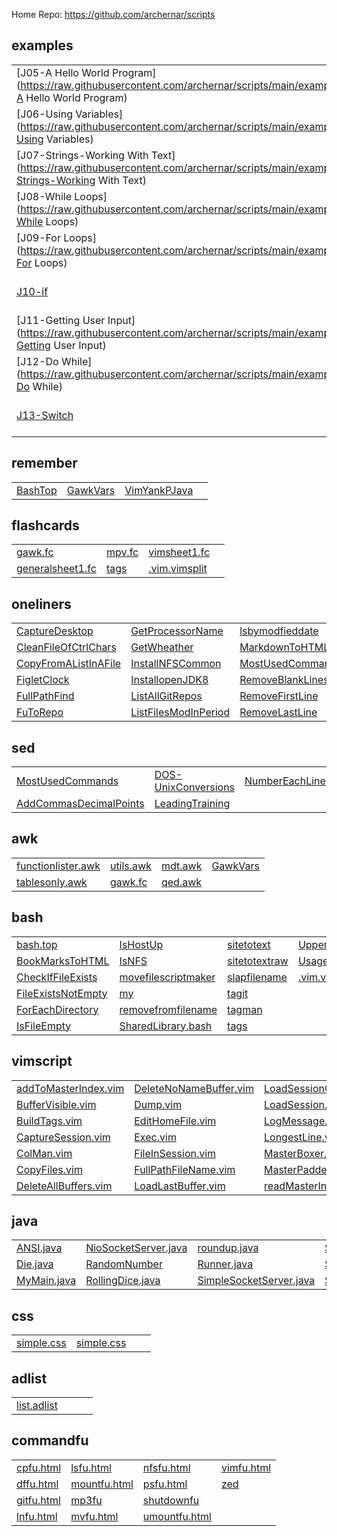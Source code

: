
Home Repo:   https://github.com/archernar/scripts


## examples

|                                |                                |                                |                                |
| :---------------------------- | :---------------------------- | :---------------------------- | :---------------------------- |
| [J05-A Hello World Program](https://raw.githubusercontent.com/archernar/scripts/main/examples/J05-A Hello World Program) | [J14-Arrays](https://raw.githubusercontent.com/archernar/scripts/main/examples/J14-Arrays) | [J24-StringBuilder and String Formatting](https://raw.githubusercontent.com/archernar/scripts/main/examples/J24-StringBuilder and String Formatting) | [J34-Using Generics](https://raw.githubusercontent.com/archernar/scripts/main/examples/J34-Using Generics) | 
| [J06-Using Variables](https://raw.githubusercontent.com/archernar/scripts/main/examples/J06-Using Variables) | [J15-Arrays of Strings](https://raw.githubusercontent.com/archernar/scripts/main/examples/J15-Arrays of Strings) | [J25-The toString Method](https://raw.githubusercontent.com/archernar/scripts/main/examples/J25-The toString Method) | [J35-Generics and Wildcards](https://raw.githubusercontent.com/archernar/scripts/main/examples/J35-Generics and Wildcards) | 
| [J07-Strings-Working With Text](https://raw.githubusercontent.com/archernar/scripts/main/examples/J07-Strings-Working With Text) | [J16-Multi-Dimensional Arrays](https://raw.githubusercontent.com/archernar/scripts/main/examples/J16-Multi-Dimensional Arrays) | [J26-Inheritance](https://raw.githubusercontent.com/archernar/scripts/main/examples/J26-Inheritance) | [J36-Anonymous Classes](https://raw.githubusercontent.com/archernar/scripts/main/examples/J36-Anonymous Classes) | 
| [J08-While Loops](https://raw.githubusercontent.com/archernar/scripts/main/examples/J08-While Loops) | [J17-Classes and Objects](https://raw.githubusercontent.com/archernar/scripts/main/examples/J17-Classes and Objects) | [J28-Interfaces](https://raw.githubusercontent.com/archernar/scripts/main/examples/J28-Interfaces) | [J37-Reading Files using Scanner](https://raw.githubusercontent.com/archernar/scripts/main/examples/J37-Reading Files using Scanner) | 
| [J09-For Loops](https://raw.githubusercontent.com/archernar/scripts/main/examples/J09-For Loops) | [J18-Methods](https://raw.githubusercontent.com/archernar/scripts/main/examples/J18-Methods) | [J29-Public,Private,Protected](https://raw.githubusercontent.com/archernar/scripts/main/examples/J29-Public,Private,Protected) | [J38a-Handling exceptions](https://raw.githubusercontent.com/archernar/scripts/main/examples/J38a-Handling exceptions) | 
| [J10-if](https://raw.githubusercontent.com/archernar/scripts/main/examples/J10-if) | [J19-Getters and Return Values](https://raw.githubusercontent.com/archernar/scripts/main/examples/J19-Getters and Return Values) | [J30-Polymorphism](https://raw.githubusercontent.com/archernar/scripts/main/examples/J30-Polymorphism) | [J38b-Handling exceptions](https://raw.githubusercontent.com/archernar/scripts/main/examples/J38b-Handling exceptions) | 
| [J11-Getting User Input](https://raw.githubusercontent.com/archernar/scripts/main/examples/J11-Getting User Input) | [J20-Method Parameters](https://raw.githubusercontent.com/archernar/scripts/main/examples/J20-Method Parameters) | [J31-Encapsulation and the API Docs](https://raw.githubusercontent.com/archernar/scripts/main/examples/J31-Encapsulation and the API Docs) | [J38c-Handling exceptions](https://raw.githubusercontent.com/archernar/scripts/main/examples/J38c-Handling exceptions) | 
| [J12-Do While](https://raw.githubusercontent.com/archernar/scripts/main/examples/J12-Do While) | [J22-Constructors](https://raw.githubusercontent.com/archernar/scripts/main/examples/J22-Constructors) | [J32-Casting Numerical Values](https://raw.githubusercontent.com/archernar/scripts/main/examples/J32-Casting Numerical Values) | [J39-Multiple Exceptions](https://raw.githubusercontent.com/archernar/scripts/main/examples/J39-Multiple Exceptions) | 
| [J13-Switch](https://raw.githubusercontent.com/archernar/scripts/main/examples/J13-Switch) | [J23-Static (and Final)](https://raw.githubusercontent.com/archernar/scripts/main/examples/J23-Static (and Final)) | [J33-Upcasting and Downcasting](https://raw.githubusercontent.com/archernar/scripts/main/examples/J33-Upcasting and Downcasting) | [J40-Runtime vs. checked Exceptions](https://raw.githubusercontent.com/archernar/scripts/main/examples/J40-Runtime vs. checked Exceptions) | 



## remember

|                                |                                |                                |                                |
| :---------------------------- | :---------------------------- | :---------------------------- | :---------------------------- |
| [BashTop](https://raw.githubusercontent.com/archernar/scripts/main/remember/BashTop) | [GawkVars](https://raw.githubusercontent.com/archernar/scripts/main/remember/GawkVars) | [VimYankPJava](https://raw.githubusercontent.com/archernar/scripts/main/remember/VimYankPJava) | [](https://raw.githubusercontent.com/archernar/scripts/main) | 



## flashcards

|                                |                                |                                |                                |
| :---------------------------- | :---------------------------- | :---------------------------- | :---------------------------- |
| [gawk.fc](https://raw.githubusercontent.com/archernar/scripts/main/flashcards/gawk.fc) | [mpv.fc](https://raw.githubusercontent.com/archernar/scripts/main/flashcards/mpv.fc) | [vimsheet1.fc](https://raw.githubusercontent.com/archernar/scripts/main/flashcards/vimsheet1.fc) | [](https://raw.githubusercontent.com/archernar/scripts/main) | 
| [generalsheet1.fc](https://raw.githubusercontent.com/archernar/scripts/main/flashcards/generalsheet1.fc) | [tags](https://raw.githubusercontent.com/archernar/scripts/main/flashcards/tags) | [.vim.vimsplit](https://raw.githubusercontent.com/archernar/scripts/main/flashcards/.vim.vimsplit) | [](https://raw.githubusercontent.com/archernar/scripts/main) | 



## oneliners

|                                |                                |                                |                                |
| :---------------------------- | :---------------------------- | :---------------------------- | :---------------------------- |
| [CaptureDesktop](https://raw.githubusercontent.com/archernar/scripts/main/oneliners/CaptureDesktop) | [GetProcessorName](https://raw.githubusercontent.com/archernar/scripts/main/oneliners/GetProcessorName) | [lsbymodfieddate](https://raw.githubusercontent.com/archernar/scripts/main/oneliners/lsbymodfieddate) | [SSHGenerateKey](https://raw.githubusercontent.com/archernar/scripts/main/oneliners/SSHGenerateKey) | 
| [CleanFileOfCtrlChars](https://raw.githubusercontent.com/archernar/scripts/main/oneliners/CleanFileOfCtrlChars) | [GetWheather](https://raw.githubusercontent.com/archernar/scripts/main/oneliners/GetWheather) | [MarkdownToHTML](https://raw.githubusercontent.com/archernar/scripts/main/oneliners/MarkdownToHTML) | [SSHPullFile](https://raw.githubusercontent.com/archernar/scripts/main/oneliners/SSHPullFile) | 
| [CopyFromAListInAFile](https://raw.githubusercontent.com/archernar/scripts/main/oneliners/CopyFromAListInAFile) | [InstallNFSCommon](https://raw.githubusercontent.com/archernar/scripts/main/oneliners/InstallNFSCommon) | [MostUsedCommands](https://raw.githubusercontent.com/archernar/scripts/main/oneliners/MostUsedCommands) | [SSHPushFile](https://raw.githubusercontent.com/archernar/scripts/main/oneliners/SSHPushFile) | 
| [FigletClock](https://raw.githubusercontent.com/archernar/scripts/main/oneliners/FigletClock) | [InstallopenJDK8](https://raw.githubusercontent.com/archernar/scripts/main/oneliners/InstallopenJDK8) | [RemoveBlankLines](https://raw.githubusercontent.com/archernar/scripts/main/oneliners/RemoveBlankLines) | [SSHRunACommandAndExit](https://raw.githubusercontent.com/archernar/scripts/main/oneliners/SSHRunACommandAndExit) | 
| [FullPathFind](https://raw.githubusercontent.com/archernar/scripts/main/oneliners/FullPathFind) | [ListAllGitRepos](https://raw.githubusercontent.com/archernar/scripts/main/oneliners/ListAllGitRepos) | [RemoveFirstLine](https://raw.githubusercontent.com/archernar/scripts/main/oneliners/RemoveFirstLine) | [startvimnoargs](https://raw.githubusercontent.com/archernar/scripts/main/oneliners/startvimnoargs) | 
| [FuToRepo](https://raw.githubusercontent.com/archernar/scripts/main/oneliners/FuToRepo) | [ListFilesModInPeriod](https://raw.githubusercontent.com/archernar/scripts/main/oneliners/ListFilesModInPeriod) | [RemoveLastLine](https://raw.githubusercontent.com/archernar/scripts/main/oneliners/RemoveLastLine) | [TopTenProcess](https://raw.githubusercontent.com/archernar/scripts/main/oneliners/TopTenProcess) | 



## sed

|                                |                                |                                |                                |
| :---------------------------- | :---------------------------- | :---------------------------- | :---------------------------- |
| [MostUsedCommands](https://raw.githubusercontent.com/archernar/scripts/main/oneliners/MostUsedCommands) | [DOS-UnixConversions](https://raw.githubusercontent.com/archernar/scripts/main/sed/DOS-UnixConversions) | [NumberEachLine](https://raw.githubusercontent.com/archernar/scripts/main/sed/NumberEachLine) | [](https://raw.githubusercontent.com/archernar/scripts/main) | 
| [AddCommasDecimalPoints](https://raw.githubusercontent.com/archernar/scripts/main/sed/AddCommasDecimalPoints) | [LeadingTraining](https://raw.githubusercontent.com/archernar/scripts/main/sed/LeadingTraining) | [](https://raw.githubusercontent.com/archernar/scripts/main) | [](https://raw.githubusercontent.com/archernar/scripts/main) | 



## awk

|                                |                                |                                |                                |
| :---------------------------- | :---------------------------- | :---------------------------- | :---------------------------- |
| [functionlister.awk](https://raw.githubusercontent.com/archernar/scripts/main/awk/functionlister.awk) | [utils.awk](https://raw.githubusercontent.com/archernar/scripts/main/awk/utils.awk) | [mdt.awk](https://raw.githubusercontent.com/archernar/scripts/main/mdt.awk) | [GawkVars](https://raw.githubusercontent.com/archernar/scripts/main/remember/GawkVars) | 
| [tablesonly.awk](https://raw.githubusercontent.com/archernar/scripts/main/awk/tablesonly.awk) | [gawk.fc](https://raw.githubusercontent.com/archernar/scripts/main/flashcards/gawk.fc) | [qed.awk](https://raw.githubusercontent.com/archernar/scripts/main/qed.awk) | [](https://raw.githubusercontent.com/archernar/scripts/main) | 



## bash

|                                |                                |                                |                                |
| :---------------------------- | :---------------------------- | :---------------------------- | :---------------------------- |
| [bash.top](https://raw.githubusercontent.com/archernar/scripts/main/bash/bash.top) | [IsHostUp](https://raw.githubusercontent.com/archernar/scripts/main/bash/IsHostUp) | [sitetotext](https://raw.githubusercontent.com/archernar/scripts/main/bash/sitetotext) | [UpperToLowerCase](https://raw.githubusercontent.com/archernar/scripts/main/bash/UpperToLowerCase) | 
| [BookMarksToHTML](https://raw.githubusercontent.com/archernar/scripts/main/bash/BookMarksToHTML) | [IsNFS](https://raw.githubusercontent.com/archernar/scripts/main/bash/IsNFS) | [sitetotextraw](https://raw.githubusercontent.com/archernar/scripts/main/bash/sitetotextraw) | [UsageTemplate](https://raw.githubusercontent.com/archernar/scripts/main/bash/UsageTemplate) | 
| [CheckIfFileExists](https://raw.githubusercontent.com/archernar/scripts/main/bash/CheckIfFileExists) | [movefilescriptmaker](https://raw.githubusercontent.com/archernar/scripts/main/bash/movefilescriptmaker) | [slapfilename](https://raw.githubusercontent.com/archernar/scripts/main/bash/slapfilename) | [.vim.vimsplit](https://raw.githubusercontent.com/archernar/scripts/main/bash/.vim.vimsplit) | 
| [FileExistsNotEmpty](https://raw.githubusercontent.com/archernar/scripts/main/bash/FileExistsNotEmpty) | [my](https://raw.githubusercontent.com/archernar/scripts/main/bash/my) | [tagit](https://raw.githubusercontent.com/archernar/scripts/main/bash/tagit) | [](https://raw.githubusercontent.com/archernar/scripts/main) | 
| [ForEachDirectory](https://raw.githubusercontent.com/archernar/scripts/main/bash/ForEachDirectory) | [removefromfilename](https://raw.githubusercontent.com/archernar/scripts/main/bash/removefromfilename) | [tagman](https://raw.githubusercontent.com/archernar/scripts/main/bash/tagman) | [](https://raw.githubusercontent.com/archernar/scripts/main) | 
| [IsFileEmpty](https://raw.githubusercontent.com/archernar/scripts/main/bash/IsFileEmpty) | [SharedLibrary.bash](https://raw.githubusercontent.com/archernar/scripts/main/bash/SharedLibrary.bash) | [tags](https://raw.githubusercontent.com/archernar/scripts/main/bash/tags) | [](https://raw.githubusercontent.com/archernar/scripts/main) | 



## vimscript

|                                |                                |                                |                                |
| :---------------------------- | :---------------------------- | :---------------------------- | :---------------------------- |
| [addToMasterIndex.vim](https://raw.githubusercontent.com/archernar/scripts/main/vimscript/addToMasterIndex.vim) | [DeleteNoNameBuffer.vim](https://raw.githubusercontent.com/archernar/scripts/main/vimscript/DeleteNoNameBuffer.vim) | [LoadSessionGlobal.vim](https://raw.githubusercontent.com/archernar/scripts/main/vimscript/LoadSessionGlobal.vim) | [ReSetSession.vim](https://raw.githubusercontent.com/archernar/scripts/main/vimscript/ReSetSession.vim) | 
| [BufferVisible.vim](https://raw.githubusercontent.com/archernar/scripts/main/vimscript/BufferVisible.vim) | [Dump.vim](https://raw.githubusercontent.com/archernar/scripts/main/vimscript/Dump.vim) | [LoadSession.vim](https://raw.githubusercontent.com/archernar/scripts/main/vimscript/LoadSession.vim) | [SetSession.vim](https://raw.githubusercontent.com/archernar/scripts/main/vimscript/SetSession.vim) | 
| [BuildTags.vim](https://raw.githubusercontent.com/archernar/scripts/main/vimscript/BuildTags.vim) | [EditHomeFile.vim](https://raw.githubusercontent.com/archernar/scripts/main/vimscript/EditHomeFile.vim) | [LogMessage.vim](https://raw.githubusercontent.com/archernar/scripts/main/vimscript/LogMessage.vim) | [ShowSession.vim](https://raw.githubusercontent.com/archernar/scripts/main/vimscript/ShowSession.vim) | 
| [CaptureSession.vim](https://raw.githubusercontent.com/archernar/scripts/main/vimscript/CaptureSession.vim) | [Exec.vim](https://raw.githubusercontent.com/archernar/scripts/main/vimscript/Exec.vim) | [LongestLine.vim](https://raw.githubusercontent.com/archernar/scripts/main/vimscript/LongestLine.vim) | [TabCount.vim](https://raw.githubusercontent.com/archernar/scripts/main/vimscript/TabCount.vim) | 
| [ColMan.vim](https://raw.githubusercontent.com/archernar/scripts/main/vimscript/ColMan.vim) | [FileInSession.vim](https://raw.githubusercontent.com/archernar/scripts/main/vimscript/FileInSession.vim) | [MasterBoxer.vim](https://raw.githubusercontent.com/archernar/scripts/main/vimscript/MasterBoxer.vim) | [WindowExists.vim](https://raw.githubusercontent.com/archernar/scripts/main/vimscript/WindowExists.vim) | 
| [CopyFiles.vim](https://raw.githubusercontent.com/archernar/scripts/main/vimscript/CopyFiles.vim) | [FullPathFileName.vim](https://raw.githubusercontent.com/archernar/scripts/main/vimscript/FullPathFileName.vim) | [MasterPadder.vim](https://raw.githubusercontent.com/archernar/scripts/main/vimscript/MasterPadder.vim) | [writeMasterIndex.vim](https://raw.githubusercontent.com/archernar/scripts/main/vimscript/writeMasterIndex.vim) | 
| [DeleteAllBuffers.vim](https://raw.githubusercontent.com/archernar/scripts/main/vimscript/DeleteAllBuffers.vim) | [LoadLastBuffer.vim](https://raw.githubusercontent.com/archernar/scripts/main/vimscript/LoadLastBuffer.vim) | [readMasterIndex.vim](https://raw.githubusercontent.com/archernar/scripts/main/vimscript/readMasterIndex.vim) | [](https://raw.githubusercontent.com/archernar/scripts/main) | 



## java

|                                |                                |                                |                                |
| :---------------------------- | :---------------------------- | :---------------------------- | :---------------------------- |
| [ANSI.java](https://raw.githubusercontent.com/archernar/scripts/main/java/ANSI.java) | [NioSocketServer.java](https://raw.githubusercontent.com/archernar/scripts/main/java/NioSocketServer.java) | [roundup.java](https://raw.githubusercontent.com/archernar/scripts/main/java/roundup.java) | [SocketConnect.java](https://raw.githubusercontent.com/archernar/scripts/main/java/SocketConnect.java) | 
| [Die.java](https://raw.githubusercontent.com/archernar/scripts/main/java/Die.java) | [RandomNumber](https://raw.githubusercontent.com/archernar/scripts/main/java/RandomNumber) | [Runner.java](https://raw.githubusercontent.com/archernar/scripts/main/java/Runner.java) | [Sorter.java](https://raw.githubusercontent.com/archernar/scripts/main/Sorter.java) | 
| [MyMain.java](https://raw.githubusercontent.com/archernar/scripts/main/java/MyMain.java) | [RollingDice.java](https://raw.githubusercontent.com/archernar/scripts/main/java/RollingDice.java) | [SimpleSocketServer.java](https://raw.githubusercontent.com/archernar/scripts/main/java/SimpleSocketServer.java) | [Sys.java](https://raw.githubusercontent.com/archernar/scripts/main/Sys.java) | 



## css

|                                |                                |                                |                                |
| :---------------------------- | :---------------------------- | :---------------------------- | :---------------------------- |
| [simple.css](https://raw.githubusercontent.com/archernar/scripts/main/css/simple.css) | [simple.css](https://raw.githubusercontent.com/archernar/scripts/main/simple.css) | [](https://raw.githubusercontent.com/archernar/scripts/main) | [](https://raw.githubusercontent.com/archernar/scripts/main) | 



## adlist

|                                |                                |                                |                                |
| :---------------------------- | :---------------------------- | :---------------------------- | :---------------------------- |
| [list.adlist](https://raw.githubusercontent.com/archernar/scripts/main/adlist/list.adlist) | [](https://raw.githubusercontent.com/archernar/scripts/main) | [](https://raw.githubusercontent.com/archernar/scripts/main) | [](https://raw.githubusercontent.com/archernar/scripts/main) | 



## commandfu

|                                |                                |                                |                                |
| :---------------------------- | :---------------------------- | :---------------------------- | :---------------------------- |
| [cpfu.html](https://raw.githubusercontent.com/archernar/scripts/main/commandfu/cpfu.html) | [lsfu.html](https://raw.githubusercontent.com/archernar/scripts/main/commandfu/lsfu.html) | [nfsfu.html](https://raw.githubusercontent.com/archernar/scripts/main/commandfu/nfsfu.html) | [vimfu.html](https://raw.githubusercontent.com/archernar/scripts/main/commandfu/vimfu.html) | 
| [dffu.html](https://raw.githubusercontent.com/archernar/scripts/main/commandfu/dffu.html) | [mountfu.html](https://raw.githubusercontent.com/archernar/scripts/main/commandfu/mountfu.html) | [psfu.html](https://raw.githubusercontent.com/archernar/scripts/main/commandfu/psfu.html) | [zed](https://raw.githubusercontent.com/archernar/scripts/main/commandfu/zed) | 
| [gitfu.html](https://raw.githubusercontent.com/archernar/scripts/main/commandfu/gitfu.html) | [mp3fu](https://raw.githubusercontent.com/archernar/scripts/main/commandfu/mp3fu) | [shutdownfu](https://raw.githubusercontent.com/archernar/scripts/main/commandfu/shutdownfu) | [](https://raw.githubusercontent.com/archernar/scripts/main) | 
| [lnfu.html](https://raw.githubusercontent.com/archernar/scripts/main/commandfu/lnfu.html) | [mvfu.html](https://raw.githubusercontent.com/archernar/scripts/main/commandfu/mvfu.html) | [umountfu.html](https://raw.githubusercontent.com/archernar/scripts/main/commandfu/umountfu.html) | [](https://raw.githubusercontent.com/archernar/scripts/main) | 


